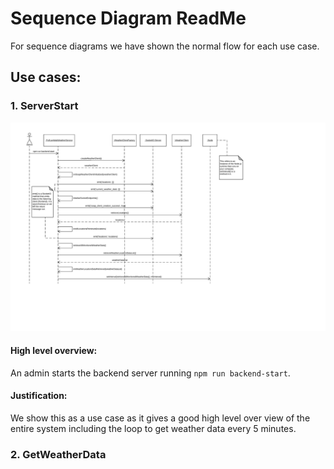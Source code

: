 # Sequence Diagram ReadMe

For sequence diagrams we have shown the normal flow for each use case.

## Use cases:


### 1. ServerStart

<img src="/used/images/ServerStart.png" >

#### High level overview:
An admin starts the backend server running `npm run backend-start`.

#### Justification:
We show this as a use case as it gives a good high level over view of the entire system including the loop to get weather data every 5 minutes.

### 2. GetWeatherData
